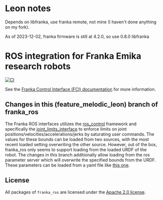 # Leon notes
Depends on libfranka, use franka remote, not mine (I haven't done anything on my fork).

As of 2023-12-02, franka firmware is still at 4.2.0, so use 0.8.0 libfranka



# ROS integration for Franka Emika research robots

[![CI](https://github.com/frankaemika/franka_ros/actions/workflows/ci.yml/badge.svg)](https://github.com/frankaemika/franka_ros/actions/workflows/ci.yml)


See the [Franka Control Interface (FCI) documentation][fci-docs] for more information.

## Changes in this (feature_melodic_leon) branch of franka_ros
The Franka ROS interfaces utilizes the [ros_control](http://wiki.ros.org/ros_control) framework and specifically the [joint_limits_interface](http://docs.ros.org/en/melodic/api/joint_limits_interface/html/c++/index.html) to enforce limits on joint positions/velocities/accelerations/jerks by saturating user commands. The values for these bounds can be loaded from two sources, with the most recent loaded setting overwriting the other source. However, out of the box, franka_ros only seems to support loading from the loaded URDF of the robot. The changes in this branch additionally allow loading from the ros parameter server which will overwrite the specified bounds from the URDF. These parameters can be loaded from a yaml file like [this one](https://github.com/leonmkim/franka_ros_interface/blob/40a92d82777295ff0e1c722bba6601aedde8e69a/franka_interface/config/robot_config.yaml#L5).        
## License

All packages of `franka_ros` are licensed under the [Apache 2.0 license][apache-2.0].

[apache-2.0]: https://www.apache.org/licenses/LICENSE-2.0.html
[fci-docs]: https://frankaemika.github.io/docs
